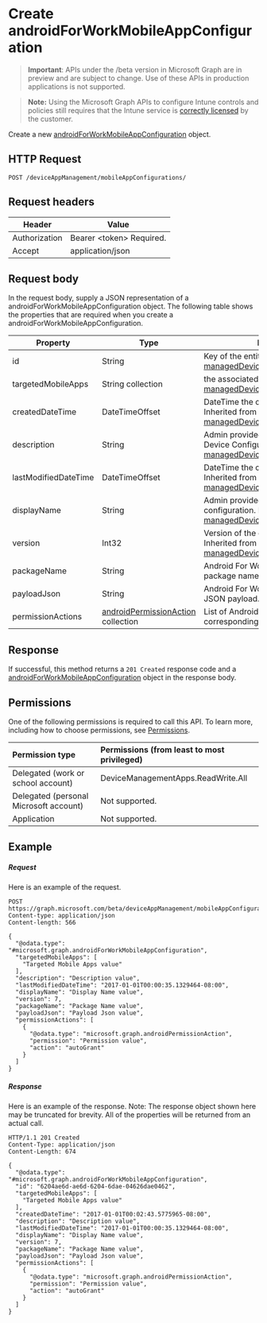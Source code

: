 ﻿# Create androidForWorkMobileAppConfiguration

> **Important**: APIs under the /beta version in Microsoft Graph are in preview and are subject to change. Use of these APIs in production applications is not supported.

> **Note:** Using the Microsoft Graph APIs to configure Intune controls and policies still requires that the Intune service is [correctly licensed](https://go.microsoft.com/fwlink/?linkid=839381) by the customer.

Create a new [androidForWorkMobileAppConfiguration](../resources/intune_apps_androidforworkmobileappconfiguration.md) object.
## HTTP Request
<!-- {
  "blockType": "ignored"
}
-->
```http
POST /deviceAppManagement/mobileAppConfigurations/
```

## Request headers
|Header|Value|
|---|---|
|Authorization|Bearer &lt;token&gt; Required.|
|Accept|application/json|

## Request body
In the request body, supply a JSON representation of a androidForWorkMobileAppConfiguration object.
The following table shows the properties that are required when you create a androidForWorkMobileAppConfiguration.

|Property|Type|Description|
|---|---|---|
|id|String|Key of the entity. Inherited from [managedDeviceMobileAppConfiguration](../resources/intune_apps_manageddevicemobileappconfiguration.md)|
|targetedMobileApps|String collection|the associated app. Inherited from [managedDeviceMobileAppConfiguration](../resources/intune_apps_manageddevicemobileappconfiguration.md)|
|createdDateTime|DateTimeOffset|DateTime the object was created. Inherited from [managedDeviceMobileAppConfiguration](../resources/intune_apps_manageddevicemobileappconfiguration.md)|
|description|String|Admin provided description of the Device Configuration. Inherited from [managedDeviceMobileAppConfiguration](../resources/intune_apps_manageddevicemobileappconfiguration.md)|
|lastModifiedDateTime|DateTimeOffset|DateTime the object was last modified. Inherited from [managedDeviceMobileAppConfiguration](../resources/intune_apps_manageddevicemobileappconfiguration.md)|
|displayName|String|Admin provided name of the device configuration. Inherited from [managedDeviceMobileAppConfiguration](../resources/intune_apps_manageddevicemobileappconfiguration.md)|
|version|Int32|Version of the device configuration. Inherited from [managedDeviceMobileAppConfiguration](../resources/intune_apps_manageddevicemobileappconfiguration.md)|
|packageName|String|Android For Work app configuration package name.|
|payloadJson|String|Android For Work app configuration JSON payload.|
|permissionActions|[androidPermissionAction](../resources/intune_apps_androidpermissionaction.md) collection|List of Android app permissions and corresponding permission actions.|

## Response

If successful, this method returns a `201 Created` response code and a [androidForWorkMobileAppConfiguration](../resources/intune_apps_androidforworkmobileappconfiguration.md) object in the response body.

## Permissions
One of the following permissions is required to call this API. To learn more, including how to choose permissions, see [Permissions](../../../concepts/permissions_reference.md).

|Permission type      | Permissions (from least to most privileged)              | 
|:--------------------|:---------------------------------------------------------| 
|Delegated (work or school account) | DeviceManagementApps.ReadWrite.All    | 
|Delegated (personal Microsoft account) | Not supported.    | 
|Application | Not supported. | 

## Example

##### Request

Here is an example of the request.
```http
POST https://graph.microsoft.com/beta/deviceAppManagement/mobileAppConfigurations/
Content-type: application/json
Content-length: 566

{
  "@odata.type": "#microsoft.graph.androidForWorkMobileAppConfiguration",
  "targetedMobileApps": [
    "Targeted Mobile Apps value"
  ],
  "description": "Description value",
  "lastModifiedDateTime": "2017-01-01T00:00:35.1329464-08:00",
  "displayName": "Display Name value",
  "version": 7,
  "packageName": "Package Name value",
  "payloadJson": "Payload Json value",
  "permissionActions": [
    {
      "@odata.type": "microsoft.graph.androidPermissionAction",
      "permission": "Permission value",
      "action": "autoGrant"
    }
  ]
}
```

##### Response

Here is an example of the response. Note: The response object shown here may be truncated for brevity. All of the properties will be returned from an actual call.
```http
HTTP/1.1 201 Created
Content-Type: application/json
Content-Length: 674

{
  "@odata.type": "#microsoft.graph.androidForWorkMobileAppConfiguration",
  "id": "6204ae6d-ae6d-6204-6dae-04626dae0462",
  "targetedMobileApps": [
    "Targeted Mobile Apps value"
  ],
  "createdDateTime": "2017-01-01T00:02:43.5775965-08:00",
  "description": "Description value",
  "lastModifiedDateTime": "2017-01-01T00:00:35.1329464-08:00",
  "displayName": "Display Name value",
  "version": 7,
  "packageName": "Package Name value",
  "payloadJson": "Payload Json value",
  "permissionActions": [
    {
      "@odata.type": "microsoft.graph.androidPermissionAction",
      "permission": "Permission value",
      "action": "autoGrant"
    }
  ]
}
```



